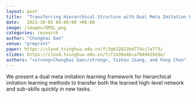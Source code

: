 ```yaml
---
layout: post
title:  "Transferring Hierarchical Structure with Dual Meta Imitation Learning"
date:   2021-10-05 08:00:00 +00:00
image: /images/DMIL.png
categories: research
author: "Chongkai Gao"
venue: "preprint"
paper: https://cloud.tsinghua.edu.cn/f/3a612822bd774cc7a773/
slides: https://cloud.tsinghua.edu.cn/f/f2a30a4bcaf8494392de/
authors: "<strong>Chongkai Gao</strong>, Yizhou Jiang, and Feng Chen"
---
```

We present a dual meta imitation learning framework for hierarchical imitation learning methods to transfer both the learned high-level network and sub-skills quickly in new tasks.
